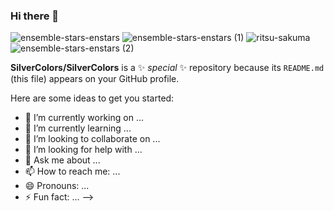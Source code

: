 ### Hi there 👋


![ensemble-stars-enstars](https://github.com/SilverColors/SilverColors/assets/69147413/e20b8cf9-d03c-4318-940b-498776b8f9a2)
![ensemble-stars-enstars (1)](https://github.com/SilverColors/SilverColors/assets/69147413/2f1d183a-d7d6-4b14-8819-94ae8e2dd46b)
![ritsu-sakuma](https://github.com/SilverColors/SilverColors/assets/69147413/0c72c855-a37b-4973-bfee-14989794fdf3)
![ensemble-stars-enstars (2)](https://github.com/SilverColors/SilverColors/assets/69147413/7c680d98-1f5e-422b-a8d7-c1280b53a3d9)


**SilverColors/SilverColors** is a ✨ _special_ ✨ repository because its `README.md` (this file) appears on your GitHub profile.

Here are some ideas to get you started:

- 🔭 I’m currently working on ...
- 🌱 I’m currently learning ...
- 👯 I’m looking to collaborate on ...
- 🤔 I’m looking for help with ...
- 💬 Ask me about ...
- 📫 How to reach me: ...
- 😄 Pronouns: ...
- ⚡ Fun fact: ...
-->
